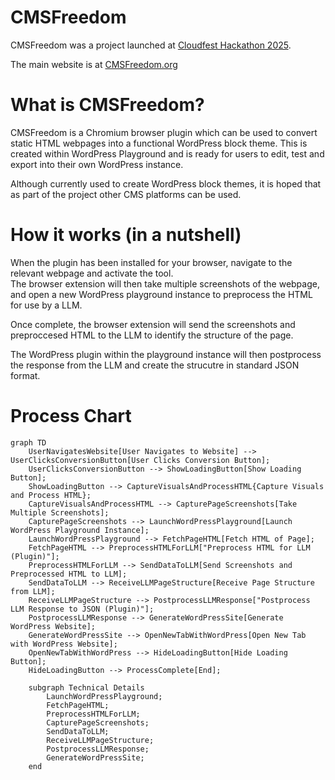 # CMSFreedom
CMSFreedom was a project launched at [Cloudfest Hackathon 2025](https://hackathon.cloudfest.com/project/cms-freedom/).

The main website is at [CMSFreedom.org](https://cmsfreedom.org)



# What is CMSFreedom?
CMSFreedom is a Chromium browser plugin which can be used to convert static HTML webpages into a functional WordPress block theme. This is created within WordPress Playground and is ready for users to edit, test and export into their own WordPress instance.

Although currently used to create WordPress block themes, it is hoped that as part of the project other CMS platforms can be used.

# How it works (in a nutshell)
When the plugin has been installed for your browser, navigate to the relevant webpage and activate the tool.   
The browser extension will then take multiple screenshots of the webpage, and open a new WordPress playground instance to preprocess the HTML for use by a LLM. 

Once complete, the browser extension will send the screenshots and preproccesed HTML to the LLM to identify the structure of the page.  

The WordPress plugin within the playground instance will then postprocess the response from the LLM and create the strucutre in standard JSON format.


# Process Chart
```mermaid
graph TD
    UserNavigatesWebsite[User Navigates to Website] --> UserClicksConversionButton[User Clicks Conversion Button];
    UserClicksConversionButton --> ShowLoadingButton[Show Loading Button];
    ShowLoadingButton --> CaptureVisualsAndProcessHTML{Capture Visuals and Process HTML};
    CaptureVisualsAndProcessHTML --> CapturePageScreenshots[Take Multiple Screenshots];
    CapturePageScreenshots --> LaunchWordPressPlayground[Launch WordPress Playground Instance];
    LaunchWordPressPlayground --> FetchPageHTML[Fetch HTML of Page];
    FetchPageHTML --> PreprocessHTMLForLLM["Preprocess HTML for LLM (Plugin)"];
    PreprocessHTMLForLLM --> SendDataToLLM[Send Screenshots and Preprocessed HTML to LLM];
    SendDataToLLM --> ReceiveLLMPageStructure[Receive Page Structure from LLM];
    ReceiveLLMPageStructure --> PostprocessLLMResponse["Postprocess LLM Response to JSON (Plugin)"];
    PostprocessLLMResponse --> GenerateWordPressSite[Generate WordPress Website];
    GenerateWordPressSite --> OpenNewTabWithWordPress[Open New Tab with WordPress Website];
    OpenNewTabWithWordPress --> HideLoadingButton[Hide Loading Button];
    HideLoadingButton --> ProcessComplete[End];

    subgraph Technical Details
        LaunchWordPressPlayground;
        FetchPageHTML;
        PreprocessHTMLForLLM;
        CapturePageScreenshots;
        SendDataToLLM;
        ReceiveLLMPageStructure;
        PostprocessLLMResponse;
        GenerateWordPressSite;
    end

```

